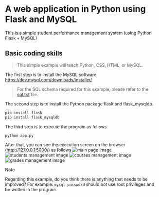 # A web application in Python using Flask and MySQL
This is a simple student performance management system (using Python Flask + MySQL)

## Basic coding skills
> This simple example will teach  Python, CSS, HTML, or MySQL.

The first step is to install the MySQL software.
https://dev.mysql.com/downloads/installer/
> For the SQL schema required for this example, please refer to the [sql.txt](sql.txt) file.

The second step is to install the Python package flask and flask_mysqldb.
```r
pip install flask
pip install flask_mysqldb
```

The third step is to execute the program as follows
```r
python app.py
```

After that, you can see the execution screen on the browser (http://127.0.0.1:5000/) as follows
![main page image](https://github.com/user-attachments/assets/383bf348-bfd8-419c-9981-2bb1436c9b4c)
![students management image](https://github.com/user-attachments/assets/509adbea-f269-4b7c-86fb-1e35bb28f90a)
![courses management image](https://github.com/user-attachments/assets/1dbd4092-ac62-4e24-8313-7fccfee2b7ff)
![grades management image](https://github.com/user-attachments/assets/0ce5deb8-eeca-49be-af20-f0c1ca93cfb0)

> [!NOTE]
> Regarding this example, do you think there is anything that needs to be improved? 
> For example: `mysql password` should not use root privileges and be written in the program.
